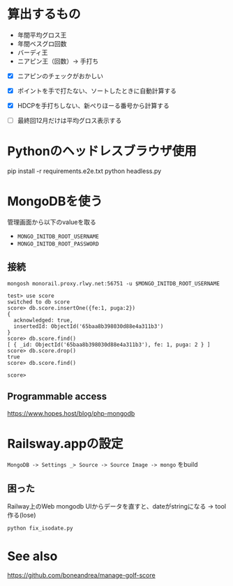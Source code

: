 # 算出するもの

- 年間平均グロス王
- 年間ベスグロ回数
- バーディ王
- ニアピン王（回数）-> 手打ち
- [x] ニアピンのチェックがおかしい
- [x] ポイントを手で打たない、ソートしたときに自動計算する
- [x] HDCPを手打ちしない、新ぺりほーる番号から計算する
- [ ] 最終回12月だけは平均グロス表示する



# Pythonのヘッドレスブラウザ使用

pip install -r requirements.e2e.txt 
python headless.py

# MongoDBを使う

管理画面から以下のvalueを取る
- `MONGO_INITDB_ROOT_USERNAME`
- `MONGO_INITDB_ROOT_PASSWORD`

## 接続
```
mongosh monorail.proxy.rlwy.net:56751 -u $MONGO_INITDB_ROOT_USERNAME
```

```
test> use score
switched to db score
score> db.score.insertOne({fe:1, puga:2})
{
  acknowledged: true,
  insertedId: ObjectId('65baa8b398030d88e4a311b3')
}
score> db.score.find()
[ { _id: ObjectId('65baa8b398030d88e4a311b3'), fe: 1, puga: 2 } ]
score> db.score.drop()
true
score> db.score.find()

score>
```

## Programmable access
https://www.hopes.host/blog/php-mongodb

# Railsway.appの設定
`MongoDB -> Settings _> Source -> Source Image -> mongo` をbuild

## 困った
Railway上のWeb mongodb UIからデータを直すと、dateがstringになる
-> tool作る(lose)
```
python fix_isodate.py
```

# See also
https://github.com/boneandrea/manage-golf-score

